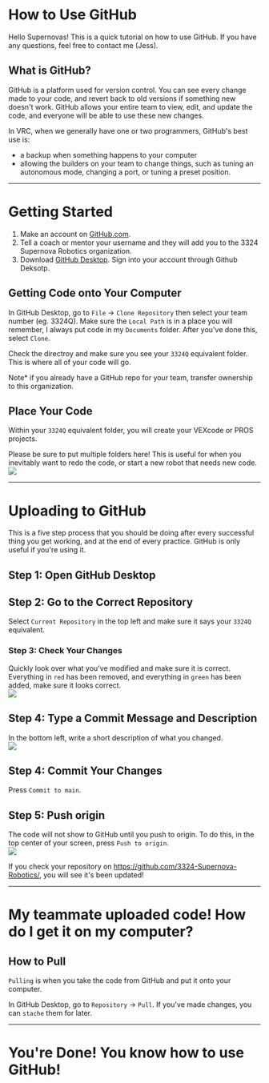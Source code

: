 # How to Use GitHub

Hello Supernovas!  This is a quick tutorial on how to use GitHub.  If you have any questions, feel free to contact me (Jess).

## What is GitHub?
GitHub is a platform used for version control.  You can see every change made to your code, and revert back to old versions if something new doesn't work.  GitHub allows your entire team to view, edit, and update the code, and everyone will be able to use these new changes.  

In VRC, when we generally have one or two programmers, GitHub's best use is:
- a backup when something happens to your computer
- allowing the builders on your team to change things, such as tuning an autonomous mode, changing a port, or tuning a preset position. 

------

# Getting Started

1) Make an account on [GitHub.com](https://github.com/).
2) Tell a coach or mentor your username and they will add you to the 3324 Supernova Robotics organization. 
3) Download [GitHub Desktop](https://desktop.github.com/). Sign into your account through Github Deksotp.

## Getting Code onto Your Computer
In GitHub Desktop, go to `File` -> `Clone Repository` then select your team number (eg. 3324Q).  Make sure the `Local Path` is in a place you will remember, I always put code in my `Documents` folder.  After you've done this, select `Clone`.  

Check the directroy and make sure you see your `3324Q` equivalent folder.  This is where all of your code will go.  

Note*  if you already have a GitHub repo for your team, transfer ownership to this organization.  

## Place Your Code

Within your `3324Q` equivalent folder, you will create your VEXcode or PROS projects.  

Please be sure to put multiple folders here!  This is useful for when you inevitably want to redo the code, or start a new robot that needs new code.   
![](https://media.discordapp.net/attachments/620685769945645096/896580274798886932/unknown.png?width=196&height=130)

------

# Uploading to GitHub
This is a five step process that you should be doing after every successful thing you get working, and at the end of every practice.  GitHub is only useful if you're using it. 

## Step 1: Open GitHub Desktop

## Step 2: Go to the Correct Repository
Select `Current Repository` in the top left and make sure it says your `3324Q` equivalent.

### Step 3: Check Your Changes
Quickly look over what you've modified and make sure it is correct.  Everything in `red` has been removed, and everything in `green` has been added, make sure it looks correct.  
![](https://media.discordapp.net/attachments/620685769945645096/896586094055919656/unknown.png?width=658&height=263)

## Step 4: Type a Commit Message and Description 
In the bottom left, write a short description of what you changed.  
![](https://user-images.githubusercontent.com/8339657/136679521-6917198a-a1fa-45cb-9872-6ee196659bbd.png)


## Step 4: Commit Your Changes
Press `Commit to main`.

## Step 5: Push origin
The code will not show to GitHub until you push to origin.  To do this, in the top center of your screen, press `Push to origin`.  
![](https://cdn.discordapp.com/attachments/620685769945645096/896589671742701609/unknown.png)

If you check your repository on https://github.com/3324-Supernova-Robotics/, you will see it's been updated!  

------

# My teammate uploaded code!  How do I get it on my computer?

## How to Pull
`Pulling` is when you take the code from GitHub and put it onto your computer.

In GitHub Desktop, go to `Repository` -> `Pull`.  If you've made changes, you can `stache` them for later.

------

# You're Done! You know how to use GitHub!


